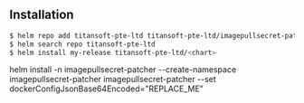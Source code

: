 ## Installation

```bash
$ helm repo add titansoft-pte-ltd titansoft-pte-ltd/imagepullsecret-patcher
$ helm search repo titansoft-pte-ltd
$ helm install my-release titansoft-pte-ltd/<chart>
```

helm install -n imagepullsecret-patcher --create-namespace imagepullsecret-patcher imagepullsecret-patcher --set dockerConfigJsonBase64Encoded="REPLACE_ME"

